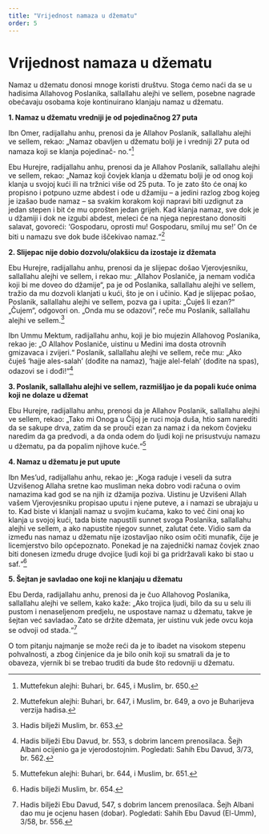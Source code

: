```yaml
---
title: "Vrijednost namaza u džematu"
order: 5
---
```


# Vrijednost namaza u džematu  

Namaz u džematu donosi mnoge koristi društvu. Stoga 
ćemo naći da se u hadisima Allahovog Poslanika, sallallahu alejhi ve sellem, posebne nagrade obećavaju 
osobama koje kontinuirano klanjaju namaz u džematu.  

**1. Namaz u džematu vredniji je od pojedinačnog 27 puta**  

Ibn Omer, radijallahu anhu, prenosi da je Allahov Poslanik, 
sallallahu alejhi ve sellem, rekao: „Namaz obavljen u džematu 
bolji je i vredniji 27 puta od namaza koji se klanja pojedinač-
no.“[^1]  

Ebu Hurejre, radijallahu anhu, prenosi da je Allahov Poslanik, 
sallallahu alejhi ve sellem, rekao: „Namaz koji čovjek klanja u 
džematu bolji je od onog koji klanja u svojoj kući ili na tržnici 
više od 25 puta. To je zato što će onaj ko propisno i potpuno uzme abdest i ode u džamiju – a jedini razlog zbog kojeg 
je izašao bude namaz – sa svakim korakom koji napravi biti 
uzdignut za jedan stepen i bit će mu oprošten jedan grijeh. 
Kad klanja namaz, sve dok je u džamiji i dok ne izgubi abdest, 
meleci će na njega neprestano donositi salavat, govoreći: ‘Gospodaru, oprosti mu! Gospodaru, smiluj mu se!’ On će biti u 
namazu sve dok bude iščekivao namaz.“[^2]

**2. Slijepac nije dobio dozvolu/olakšicu da izostaje iz džemata**  

Ebu Hurejre, radijallahu anhu, prenosi da je slijepac došao 
Vjerovjesniku, sallallahu alejhi ve sellem, i rekao mu: „Allahov 
Poslaniče, ja nemam vodiča koji bi me doveo do džamije“, pa 
je od Poslanika, sallallahu alejhi ve sellem, tražio da mu dozvoli klanjati u kući, što je on i učinio. Kad je slijepac pošao, 
Poslanik, sallallahu alejhi ve sellem, pozva ga i upita: „Čuješ li 
ezan?“ „Čujem“, odgovori on. „Onda mu se odazovi“, reče mu 
Poslanik, sallallahu alejhi ve sellem.[^3]  

Ibn Ummu Mektum, radijallahu anhu, koji je bio mujezin 
Allahovog Poslanika, rekao je: „O Allahov Poslaniče, uistinu 
u Medini ima dosta otrovnih gmizavaca i zvijeri.“ Poslanik, 
sallallahu alejhi ve sellem, reče mu: „Ako čuješ ‘hajje ales-salah’ 
(dođite na namaz), ‘hajje alel-felah’ (dođite na spas), odazovi 
se i dođi!“[^4]  

**3. Poslanik, sallallahu alejhi ve sellem, razmišljao je da popali kuće onima koji ne dolaze u džemat**  

Ebu Hurejre, radijallahu anhu, prenosi da je Allahov Poslanik, 
sallallahu alejhi ve sellem, rekao: „Tako mi Onoga u Čijoj je 
ruci moja duša, htio sam narediti da se sakupe drva, zatim da 
se prouči ezan za namaz i da nekom čovjeku naredim da ga 
predvodi, a da onda odem do ljudi koji ne prisustvuju namazu 
u džematu, pa da popalim njihove kuće.“[^5]  

**4. Namaz u džematu je put upute**  

Ibn Mes’ud, radijallahu anhu, rekao je: „Koga raduje i veseli da 
sutra Uzvišenog Allaha sretne kao musliman neka dobro vodi 
računa o ovim namazima kad god se na njih iz džamija poziva. Uistinu je Uzvišeni Allah vašem Vjerovjesniku propisao 
uputu i njene puteve, a i namazi se ubrajaju u to. Kad biste 
vi klanjali namaz u svojim kućama, kako to već čini onaj ko 
klanja u svojoj kući, tada biste napustili sunnet svoga Poslanika, sallallahu alejhi ve sellem, a ako napustite njegov sunnet, 
zalutat ćete. Vidio sam da između nas namaz u džematu nije 
izostavljao niko osim očiti munafik, čije je licemjerstvo bilo 
općepoznato. Ponekad je na zajednički namaz čovjek znao biti 
donesen između druge dvojice ljudi koji bi ga pridržavali kako 
bi stao u saf.“[^6]  

**5. Šejtan je savladao one koji ne klanjaju u džematu**  

Ebu Derda, radijallahu anhu, prenosi da je čuo Allahovog 
Poslanika, sallallahu alejhi ve sellem, kako kaže: „Ako trojica 
ljudi, bilo da su u selu ili pustom i nenaseljenom predjelu, ne 
uspostave namaz u džematu, takve je šejtan već savladao. Zato 
se držite džemata, jer uistinu vuk jede ovcu koja se odvoji od 
stada.“[^7]  

O tom pitanju najmanje se može reći da je to ibadet na visokom stepenu pohvalnosti, a zbog činjenice da je bilo onih 
koji su smatrali da je to obaveza, vjernik bi se trebao truditi da 
bude što redovniji u džematu.



[^1]: Muttefekun alejhi: Buhari, br. 645, i Muslim, br. 650.
[^2]: Muttefekun alejhi: Buhari, br. 647, i Muslim, br. 649, a ovo je Buharijeva verzija hadisa.
[^3]: Hadis bilježi Muslim, br. 653.
[^4]: Hadis bilježi Ebu Davud, br. 553, s dobrim lancem prenosilaca. Šejh Albani ocijenio ga je 
vjerodostojnim. Pogledati: Sahih Ebu Davud, 3/73, br. 562.
[^5]: Muttefekun alejhi: Buhari, br. 644, i Muslim, br. 651.
[^6]: Hadis bilježi Muslim, br. 654.
[^7]: Hadis bilježi Ebu Davud, 547, s dobrim lancem prenosilaca. Šejh Albani dao mu je ocjenu 
hasen (dobar). Pogledati: Sahih Ebu Davud (El-Umm), 3/58, br. 556.

